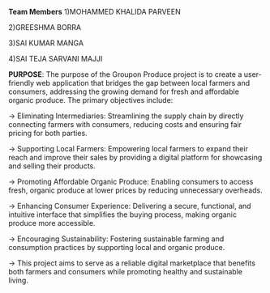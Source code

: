 **Team Members**
1)MOHAMMED KHALIDA PARVEEN

2)GREESHMA BORRA

3)SAI KUMAR MANGA

4)SAI TEJA SARVANI MAJJI

**PURPOSE**:
The purpose of the Groupon Produce project is to create a user-friendly web application that bridges the gap between local farmers and consumers, addressing the growing demand for fresh and affordable organic produce. The primary objectives include:

-> Eliminating Intermediaries: Streamlining the supply chain by directly connecting farmers with consumers, reducing costs and ensuring fair pricing for both parties.

-> Supporting Local Farmers: Empowering local farmers to expand their reach and improve their sales by providing a digital platform for showcasing and selling their products.

-> Promoting Affordable Organic Produce: Enabling consumers to access fresh, organic produce at lower prices by reducing unnecessary overheads.

-> Enhancing Consumer Experience: Delivering a secure, functional, and intuitive interface that simplifies the buying process, making organic produce more accessible.

-> Encouraging Sustainability: Fostering sustainable farming and consumption practices by supporting local and organic produce.

-> This project aims to serve as a reliable digital marketplace that benefits both farmers and consumers while promoting healthy and sustainable living.